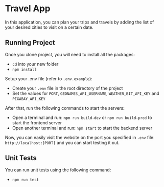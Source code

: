 # Travel App
In this application, you can plan your trips and travels by adding the list of your desired cities to visit on a certain date.

## Running Project
Once you clone project, you will need to install all the packages:
- `cd` into your new folder
- `npm install`

Setup your .env file (refer to `.env.example`):
- Create your `.env` file in the root directory of the project
- Set the values for `PORT`, `GEONAMES_API_USERNAME`, `WEATHER_BIT_API_KEY` and `PIXABAY_API_KEY`

After that, run the following commands to start the servers:
- Open a terminal and run: `npm run build-dev` or `npm run build-prod` to start the frontend server
- Open another terminal and run: `npm start` to start the backend server

Now, you can easily visit the website on the port you specified in `.env` file: `http://localhost:[PORT]` and you can start testing it out.

## Unit Tests
You can run unit tests using the following command:
- `npm run test`
